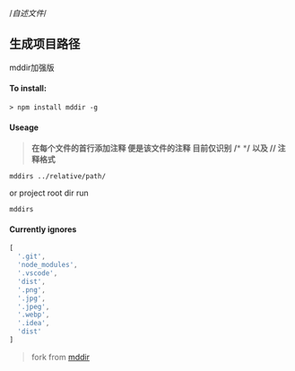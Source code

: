 /*自述文件*/
## 生成项目路径


mddir加强版
#### To install:
```shell
> npm install mddir -g
```
#### Useage
>**在每个文件的首行添加注释 便是该文件的注释
 目前仅识别** **/*** ***/** **以及 // 注释格式**
```shell
mddirs ../relative/path/
```
or project root dir run
```shell
mddirs
```


#### Currently ignores
```javascript
[
  '.git',
  'node_modules',
  '.vscode',
  'dist',
  '.png',
  '.jpg',
  '.jpeg',
  '.webp',
  '.idea',
  'dist'
]
```

> fork from <a href="https://github.com/JohnByrneRepo/mddir">mddir</a>